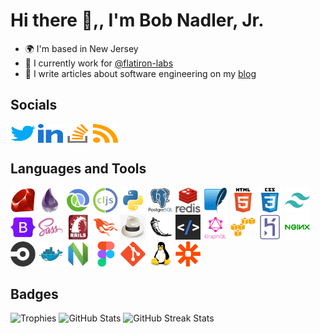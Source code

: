 # Hi there 👋,, I'm Bob Nadler, Jr.

- 🌍  I'm based in New Jersey
- 🏢  I currently work for [@flatiron-labs](https://github.com/flatiron-labs)
- 📝  I write articles about software engineering on my [blog](https://bobnadler.com)

## Socials
<div align="left">
    <a href="https://twitter.com/bnadlerjr" target="blank"><img align="center" src="https://raw.githubusercontent.com/bnadlerjr/bnadlerjr/main/icons/twitter.svg" alt="bnadlerjr" height="30" width="40" /></a>
    <a href="https://www.linkedin.com/in/bobnadlerjr" target="blank"><img align="center" src="https://raw.githubusercontent.com/bnadlerjr/bnadlerjr/main/icons/linked-in.svg" alt="bnadlerjr" height="30" width="40" /></a>
    <a href="https://stackoverflow.com/users/117430/bob-nadler" target="blank"><img align="center" src="https://raw.githubusercontent.com/bnadlerjr/bnadlerjr/main/icons/stack-overflow.svg" alt="bnadlerjr" height="30" width="40" /></a>
    <a href="https://bobnadler.com/feed.xml" target="blank"><img align="center" src="https://raw.githubusercontent.com/bnadlerjr/bnadlerjr/main/icons/rss.svg" alt="https://bobnadler.com/feed.xml" height="30" width="40" /></a>  
</div>

## Languages and Tools
<div align="left">
    <img src="https://raw.githubusercontent.com/bnadlerjr/bnadlerjr/main/icons/ruby-original.svg" alt="Ruby" width="40" height="40"/>
    <img src="https://raw.githubusercontent.com/bnadlerjr/bnadlerjr/main/icons/elixir-original.svg" alt="Elixir" width="40" height="40"/>
    <img src="https://raw.githubusercontent.com/bnadlerjr/bnadlerjr/main/icons/clojure-original.svg" alt="Clojure" width="40" height="40"/>
    <img src="https://raw.githubusercontent.com/bnadlerjr/bnadlerjr/main/icons/clojurescript-original.svg" alt="Clojurescript" width="40" height="40"/>
    <img src="https://raw.githubusercontent.com/bnadlerjr/bnadlerjr/main/icons/python-original.svg" alt="Python" width="40" height="40"/>
    <img src="https://raw.githubusercontent.com/bnadlerjr/bnadlerjr/main/icons/postgresql-original-wordmark.svg" alt="PostgreSQL" width="40" height="40"/>
    <img src="https://raw.githubusercontent.com/bnadlerjr/bnadlerjr/main/icons/redis-original-wordmark.svg" alt="Redis" width="40" height="40"/>
    <img src="https://raw.githubusercontent.com/bnadlerjr/bnadlerjr/main/icons/sqlite-original.svg" alt="Sqlite" width="40" height="40"/>
    <img src="https://raw.githubusercontent.com/bnadlerjr/bnadlerjr/main/icons/html5-original-wordmark.svg" alt="HTML5" width="40" height="40"/>
    <img src="https://raw.githubusercontent.com/bnadlerjr/bnadlerjr/main/icons/css3-original-wordmark.svg" alt="CSS3" width="40" height="40"/>
    <img src="https://raw.githubusercontent.com/bnadlerjr/bnadlerjr/main/icons/tailwindcss-plain.svg" alt="Tailwind" width="40" height="40"/>
    <img src="https://raw.githubusercontent.com/bnadlerjr/bnadlerjr/main/icons/bootstrap-original.svg" alt="Bootstrap" width="40" height="40"/>
    <img src="https://raw.githubusercontent.com/bnadlerjr/bnadlerjr/main/icons/sass-original.svg" alt="Sass" width="40" height="40"/>
    <img src="https://raw.githubusercontent.com/bnadlerjr/bnadlerjr/main/icons/rails-original-wordmark.svg" alt="Rails" width="40" height="40"/>
    <img src="https://raw.githubusercontent.com/bnadlerjr/bnadlerjr/main/icons/phoenix-original.svg" alt="Phoenix" width="40" height="40"/>
    <img src="https://raw.githubusercontent.com/bnadlerjr/bnadlerjr/main/icons/sinatra-logo.png" alt="Flask" width="40" height="40"/>
    <img src="https://raw.githubusercontent.com/bnadlerjr/bnadlerjr/main/icons/flask-original.svg" alt="Flask" width="40" height="40"/>
    <img src="https://raw.githubusercontent.com/bnadlerjr/bnadlerjr/main/icons/htmx-logo.webp" alt="Flask" width="40" height="40"/>
    <img src="https://raw.githubusercontent.com/bnadlerjr/bnadlerjr/main/icons/graphql-plain-wordmark.svg" alt="GraphQL" width="40" height="40"/>
    <img src="https://raw.githubusercontent.com/bnadlerjr/bnadlerjr/main/icons/amazonwebservices-original.svg" alt="AWS" width="40" height="40"/>
    <img src="https://raw.githubusercontent.com/bnadlerjr/bnadlerjr/main/icons/heroku-original.svg" alt="Heroku" width="40" height="40"/>
    <img src="https://raw.githubusercontent.com/bnadlerjr/bnadlerjr/main/icons/nginx-original.svg" alt="nginx" width="40" height="40"/>
    <img src="https://raw.githubusercontent.com/bnadlerjr/bnadlerjr/main/icons/circleci-plain.svg" alt="CircleCI" width="40" height="40"/>
    <img src="https://raw.githubusercontent.com/bnadlerjr/bnadlerjr/main/icons/docker-original.svg" alt="Docker" width="40" height="40"/>
    <img src="https://raw.githubusercontent.com/bnadlerjr/bnadlerjr/main/icons/neovim-logo.png" alt="Figma" width="40" height="40"/>
    <img src="https://raw.githubusercontent.com/bnadlerjr/bnadlerjr/main/icons/figma-original.svg" alt="Figma" width="40" height="40"/>
    <img src="https://raw.githubusercontent.com/bnadlerjr/bnadlerjr/main/icons/git-original.svg" alt="Git" width="40" height="40"/>
    <img src="https://raw.githubusercontent.com/bnadlerjr/bnadlerjr/main/icons/linux-original.svg" alt="Linux" width="40" height="40"/>
    <img src="https://raw.githubusercontent.com/bnadlerjr/bnadlerjr/main/icons/zapier-icon.svg" alt="Zapier" width="40" height="40"/>
</div>

## Badges
![Trophies](https://github-profile-trophy.vercel.app/?username=bnadlerjr&margin-w=15&margin-h=15&column=6)
![GitHub Stats](https://github-readme-stats.vercel.app/api/top-langs?username=bnadlerjr&show_icons=true&locale=en&layout=compact)
![GitHub Streak Stats](https://github-readme-streak-stats.herokuapp.com/?user=bnadlerjr)
